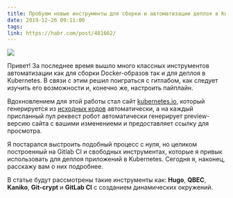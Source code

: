 ```yaml
---
title: Пробуем новые инструменты для сборки и автоматизации деплоя в Kubernetes
date: 2019-12-26 09:11:00
tags:
link: https://habr.com/post/481662/
---
```


![](https://habrastorage.org/webt/fu/wy/ia/fuwyia7huxrflvry8lzz2dbl2tw.png)

Привет! За последнее время вышло много классных инструментов автоматизации как для сборки Docker-образов так и для деплоя в Kubernetes. В связи с этим решил поиграться с гитлабом, как следует изучить его возможности и, конечно же, настроить пайплайн.

Вдохновлением для этой работы стал сайт [kubernetes.io](https://kubernetes.io/), который генерируется из [исходных кодов](github.com/kubernetes/website) автоматически, а на каждый присланный пул реквест робот автоматически генерирует preview-версию сайта с вашими изменениеми и предоставляет ссылку для просмотра.

Я постарался выстроить подобный процесс с нуля, но целиком построенный на Gitlab CI и свободных инструментах, которые я привык использовать для деплоя приложений в Kubernetes. Сегодня я, наконец, расскажу вам о них подробнее.

В статье будут рассмотрены такие инструменты как:
 **Hugo**, **QBEC**, **Kaniko**, **Git-crypt** и **GitLab CI** с созданием динамических окружений.

<!--more-->
